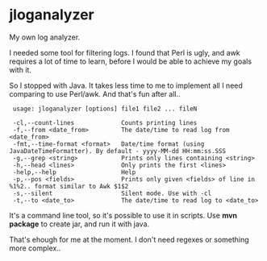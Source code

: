 # jloganalyzer

My own log analyzer.

I needed some tool for filtering logs. I found that Perl is ugly, and awk requires a lot of time to learn, 
before I would be able to achieve my goals with it.

So I stopped with Java. It takes less time to me to implement all I need comparing to use Perl/awk.
And that's fun after all..

```
 usage: jloganalyzer [options] file1 file2 ... fileN
 
 -cl,--count-lines             Counts printing lines
 -f,--from <date_from>         The date/time to read log from <date_from>
 -fmt,--time-format <format>   Date/time format (using JavaDateTimeFormatter). By default - yyyy-MM-dd HH:mm:ss.SSS
 -g,--grep <string>            Prints only lines containing <string>
 -h,--head <lines>             Only prints the first <lines>
 -help,--help                  Help
 -p,--pos <fields>             Prints only given <fields> of line in %1%2.. format similar to Awk $1$2
 -s,--silent                   Silent mode. Use with -cl
 -t,--to <date_to>             The date/time to read log to <date_to>
 ```
 
It's a command line tool, so it's possible to use it in scripts.
Use **mvn package** to create jar, and run it with java.
 
That's ehough for me at the moment. I don't need regexes or something more complex..
